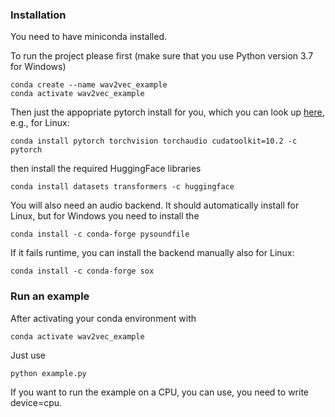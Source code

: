 

### Installation

You need to have miniconda installed.

To run the project please first (make sure that you use Python version 3.7 for Windows)
```
conda create --name wav2vec_example
conda activate wav2vec_example

```

Then just the appopriate pytorch install for you, which you can look up [here](https://pytorch.org/get-started/locally/),
e.g., for Linux:

```
conda install pytorch torchvision torchaudio cudatoolkit=10.2 -c pytorch
```

then install the required HuggingFace libraries

```
conda install datasets transformers -c huggingface
```

You will also need an audio backend. It should automatically install for Linux, but for Windows you need to install the

```
conda install -c conda-forge pysoundfile
```

If it fails runtime, you can install the backend manually also for Linux:

```
conda install -c conda-forge sox
```
### Run an example

After activating your conda environment with

```
conda activate wav2vec_example
```

Just use
```
python example.py
```

If you want to run the example on a CPU, you can use, you need to write device=cpu.
